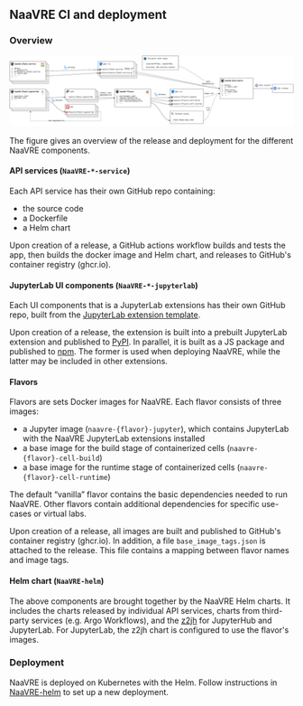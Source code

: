 ## NaaVRE CI and deployment

### Overview

![CI pipelines overview](./diagrams/ci-pipeline.png)

The figure gives an overview of the release and deployment for the different NaaVRE components.

#### API services (`NaaVRE-*-service`)

Each API service has their own GitHub repo containing:

- the source code
- a Dockerfile
- a Helm chart

Upon creation of a release, a GitHub actions workflow builds and tests the app, then builds the docker image and Helm chart, and releases to GitHub's container registry (ghcr.io).

#### JupyterLab UI components (`NaaVRE-*-jupyterlab`)

Each UI components that is a JupyterLab extensions has their own GitHub repo, built from the [JupyterLab extension template](https://github.com/jupyterlab/extension-template).

Upon creation of a release, the extension is built into a prebuilt JupyterLab extension and published to [PyPI](https://pypi.org/).
In parallel, it is built as a JS package and published to [npm](https://www.npmjs.com/).
The former is used when deploying NaaVRE, while the latter may be included in other extensions.

#### Flavors

Flavors are sets Docker images for NaaVRE. Each flavor consists of three images:
- a Jupyter image (`naavre-{flavor}-jupyter`), which contains JupyterLab with the NaaVRE JupyterLab extensions installed
- a base image for the build stage of containerized cells (`naavre-{flavor}-cell-build`)
- a base image for the runtime stage of containerized cells (`naavre-{flavor}-cell-runtime`)

The default “vanilla” flavor contains the basic dependencies needed to run NaaVRE.
Other flavors contain additional dependencies for specific use-cases or virtual labs.

Upon creation of a release, all images are built and published to GitHub's container registry (ghcr.io).
In addition, a file `base_image_tags.json` is attached to the release.
This file contains a mapping between flavor names and image tags.

#### Helm chart (`NaaVRE-helm`)

The above components are brought together by the NaaVRE Helm charts.
It includes the charts released by individual API services, charts from third-party services (e.g. Argo Workflows), and the [z2jh](https://z2jh.jupyter.org) for JupyterHub and JupyterLab.
For JupyterLab, the z2jh chart is configured to use the flavor's images.

### Deployment

NaaVRE is deployed on Kubernetes with the Helm. 
Follow instructions in [NaaVRE-helm](https://github.com/NaaVRE/NaaVRE-helm) to set up a new deployment.

